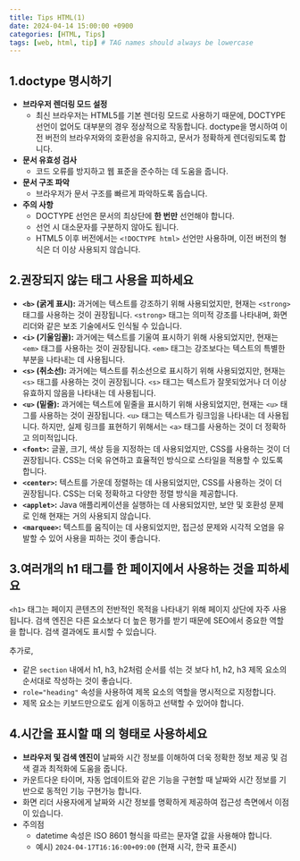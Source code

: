 ```yaml
---
title: Tips HTML(1)
date: 2024-04-14 15:00:00 +0900
categories: [HTML, Tips]
tags: [web, html, tip] # TAG names should always be lowercase
---
```


## **1.doctype 명시하기**

- **브라우저 렌더링 모드 설정**
  - 최신 브라우저는 HTML5를 기본 렌더링 모드로 사용하기 때문에, DOCTYPE 선언이 없어도 대부분의 경우 정상적으로 작동합니다. doctype을 명시하여 이전 버전의 브라우저와의 호환성을 유지하고, 문서가 정확하게 렌더링되도록 합니다.
- **문서 유효성 검사**
  - 코드 오류를 방지하고 웹 표준을 준수하는 데 도움을 줍니다.
- **문서 구조 파악**
  - 브라우저가 문서 구조를 빠르게 파악하도록 돕습니다.
- **주의 사항**
  - DOCTYPE 선언은 문서의 최상단에 **한 번만** 선언해야 합니다.
  - 선언 시 대소문자를 구분하지 않아도 됩니다.
  - HTML5 이후 버전에서는 `<!DOCTYPE html>` 선언만 사용하며, 이전 버전의 형식은 더 이상 사용되지 않습니다.

## **2.권장되지 않는 태그 사용을 피하세요**

- **`<b>` (굵게 표시):** 과거에는 텍스트를 강조하기 위해 사용되었지만, 현재는 `<strong>` 태그를 사용하는 것이 권장됩니다. `<strong>` 태그는 의미적 강조를 나타내며, 화면 리더와 같은 보조 기술에서도 인식될 수 있습니다.
- **`<i>` (기울임꼴):** 과거에는 텍스트를 기울여 표시하기 위해 사용되었지만, 현재는 `<em>` 태그를 사용하는 것이 권장됩니다. `<em>` 태그는 강조보다는 텍스트의 특별한 부분을 나타내는 데 사용됩니다.
- **`<s>` (취소선):** 과거에는 텍스트를 취소선으로 표시하기 위해 사용되었지만, 현재는 `<s>` 태그를 사용하는 것이 권장됩니다. `<s>` 태그는 텍스트가 잘못되었거나 더 이상 유효하지 않음을 나타내는 데 사용됩니다.
- **`<u>` (밑줄):** 과거에는 텍스트에 밑줄을 표시하기 위해 사용되었지만, 현재는 `<u>` 태그를 사용하는 것이 권장됩니다. `<u>` 태그는 텍스트가 링크임을 나타내는 데 사용됩니다. 하지만, 실제 링크를 표현하기 위해서는 `<a>` 태그를 사용하는 것이 더 정확하고 의미적입니다.
- **`<font>`:** 글꼴, 크기, 색상 등을 지정하는 데 사용되었지만, CSS를 사용하는 것이 더 권장됩니다. CSS는 더욱 유연하고 효율적인 방식으로 스타일을 적용할 수 있도록 합니다.
- **`<center>`:** 텍스트를 가운데 정렬하는 데 사용되었지만, CSS를 사용하는 것이 더 권장됩니다. CSS는 더욱 정확하고 다양한 정렬 방식을 제공합니다.
- **`<applet>`:** Java 애플리케이션을 실행하는 데 사용되었지만, 보안 및 호환성 문제로 인해 현재는 거의 사용되지 않습니다.
- **`<marquee>`:** 텍스트를 움직이는 데 사용되었지만, 접근성 문제와 시각적 오염을 유발할 수 있어 사용을 피하는 것이 좋습니다.

## **3.여러개의 h1 태그를 한 페이지에서 사용하는 것을 피하세요**

`<h1>` 태그는 페이지 콘텐츠의 전반적인 목적을 나타내기 위해 페이지 상단에 자주 사용됩니다. 검색 엔진은 다른 요소보다 더 높은 평가를 받기 때문에 SEO에서 중요한 역할을 합니다. 검색 결과에도 표시할 수 있습니다.

추가로,

- 같은 `section` 내에서 h1, h3, h2처럼 순서를 섞는 것 보다 h1, h2, h3 제목 요소의 순서대로 작성하는 것이 좋습니다.
- `role="heading"` 속성을 사용하여 제목 요소의 역할을 명시적으로 지정합니다.
- 제목 요소는 키보드만으로도 쉽게 이동하고 선택할 수 있어야 합니다.

## **4.시간을 표시할 때 <time datetime=””> 의 형태로 사용하세요**

- **브라우저 및 검색 엔진이** 날짜와 시간 정보를 이해하여 더욱 정확한 정보 제공 및 검색 결과 최적화에 도움을 줍니다.
- 카운트다운 타이머, 자동 업데이트와 같은 기능을 구현할 때 날짜와 시간 정보를 기반으로 동적인 기능 구현가능 합니다.
- 화면 리더 사용자에게 날짜와 시간 정보를 명확하게 제공하여 접근성 측면에서 이점이 있습니다.
- 주의점
  - datetime 속성은 ISO 8601 형식을 따르는 문자열 값을 사용해야 합니다.
  - 예시) `2024-04-17T16:16:00+09:00` (현재 시각, 한국 표준시)
